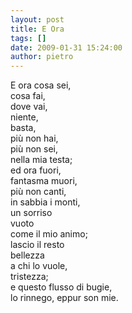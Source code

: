 ```yaml
---
layout: post
title: E Ora
tags: []
date: 2009-01-31 15:24:00
author: pietro
---
```

E ora cosa sei,<br/>cosa fai,<br/>dove vai,<br/>niente,<br/>basta,<br/>più non hai,<br/>più non sei,<br/>nella mia testa;<br/>ed ora fuori,<br/>fantasma muori,<br/>più non canti,<br/>in sabbia i monti,<br/>un sorriso<br/>vuoto<br/>come il mio animo;<br/>lascio il resto<br/>bellezza<br/>a chi lo vuole,<br/>tristezza;<br/>e questo flusso di bugie,<br/>lo rinnego, eppur son mie.
